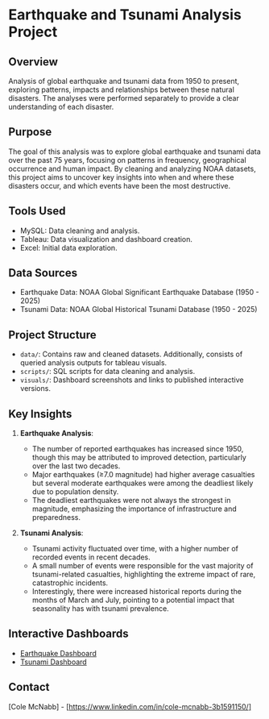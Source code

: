 # Earthquake and Tsunami Analysis Project

## Overview
Analysis of global earthquake and tsunami data from 1950 to present, exploring patterns, impacts and relationships between these natural disasters. The analyses were performed separately to provide a clear understanding of each disaster.

## Purpose
The goal of this analysis was to explore global earthquake and tsunami data over the past 75 years, focusing on patterns in frequency, geographical occurrence and human impact. By cleaning and analyzing NOAA datasets, this project aims to uncover key insights into when and where these disasters occur, and which events have been the most destructive.

## Tools Used
- MySQL: Data cleaning and analysis.
- Tableau: Data visualization and dashboard creation.
- Excel: Initial data exploration.

## Data Sources
- Earthquake Data: NOAA Global Significant Earthquake Database (1950 - 2025)
- Tsunami Data: NOAA Global Historical Tsunami Database (1950 - 2025)

## Project Structure
- `data/`: Contains raw and cleaned datasets. Additionally, consists of queried analysis outputs for tableau visuals.
- `scripts/`: SQL scripts for data cleaning and analysis.
- `visuals/`: Dashboard screenshots and links to published interactive versions.

## Key Insights

1. **Earthquake Analysis**:
    - The number of reported earthquakes has increased since 1950, though this may be attributed to improved detection, particularly over the last two decades.
    - Major earthquakes (≥7.0 magnitude) had higher average casualties but several moderate earthquakes were among the deadliest likely due to population density.
    - The deadliest earthquakes were not always the strongest in magnitude, emphasizing the importance of infrastructure and preparedness.

2. **Tsunami Analysis**:
    - Tsunami activity fluctuated over time, with a higher number of recorded events in recent decades.
    - A small number of events were responsible for the vast majority of tsunami-related casualties, highlighting the extreme impact of rare, catastrophic incidents.
    - Interestingly, there were increased historical reports during the months of March and July, pointing to a potential impact that seasonality has with tsunami prevalence.

## Interactive Dashboards
- [Earthquake Dashboard](https://public.tableau.com/views/EarthquakeAnalysis1950-2025/EarthquakeAnalysis?:language=en-US&:sid=&:redirect=auth&:display_count=n&:origin=viz_share_link)
- [Tsunami Dashboard](https://public.tableau.com/views/TsunamiAnalysis1950-2025/TsunamiAnalysis?:language=en-US&:sid=&:redirect=auth&:display_count=n&:origin=viz_share_link)

## Contact
[Cole McNabb] - [https://www.linkedin.com/in/cole-mcnabb-3b1591150/]
